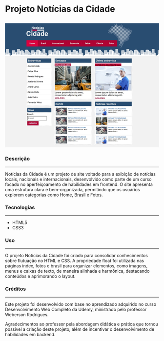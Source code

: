 # Projeto Notícias da Cidade

![imagem projeto](imagens/print.jpeg)
---

### Descrição
---
Notícias da Cidade é um projeto de site voltado para a exibição de notícias locais, nacionais e internacionais, desenvolvido como parte de um curso focado no aperfeiçoamento de habilidades em frontend. O site apresenta uma estrutura clara e bem-organizada, permitindo que os usuários explorem categorias como Home, Brasil e Fotos.

### Tecnologias
---
- HTML5
- CSS3

### Uso
---
O projeto Notícias da Cidade foi criado para consolidar conhecimentos sobre flutuação no HTML e CSS. A propriedade float foi utilizada nas páginas index, fotos e brasil para organizar elementos, como imagens, menus e caixas de texto, de maneira alinhada e harmônica, destacando conteúdos e aprimorando o layout.

### Créditos
---
Este projeto foi desenvolvido com base no aprendizado adquirido no curso Desenvolvimento Web Completo da Udemy, ministrado pelo professor Weberson Rodrigues.

Agradecimentos ao professor pela abordagem didática e prática que tornou possível a criação deste projeto, além de incentivar o desenvolvimento de habilidades em backend.
